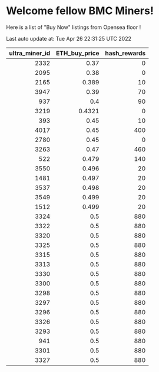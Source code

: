 # Welcome fellow BMC Miners!
Here is a list of "Buy Now" listings from Opensea floor !


Last auto update at: Tue Apr 26 22:31:25 UTC 2022


|   ultra_miner_id |   ETH_buy_price |   hash_rewards |
|-----------------:|----------------:|---------------:|
|             2332 |          0.37   |              0 |
|             2095 |          0.38   |              0 |
|             2165 |          0.389  |             10 |
|             3947 |          0.39   |             70 |
|              937 |          0.4    |             90 |
|             3219 |          0.4321 |              0 |
|              393 |          0.45   |             10 |
|             4017 |          0.45   |            400 |
|             2780 |          0.45   |              0 |
|             3263 |          0.47   |            460 |
|              522 |          0.479  |            140 |
|             3550 |          0.496  |             20 |
|             1481 |          0.497  |             20 |
|             3537 |          0.498  |             20 |
|             3549 |          0.499  |             20 |
|             1512 |          0.499  |             20 |
|             3324 |          0.5    |            880 |
|             3322 |          0.5    |            880 |
|             3320 |          0.5    |            880 |
|             3325 |          0.5    |            880 |
|             3315 |          0.5    |            880 |
|             3313 |          0.5    |            880 |
|             3330 |          0.5    |            880 |
|             3300 |          0.5    |            880 |
|             3298 |          0.5    |            880 |
|             3297 |          0.5    |            880 |
|             3296 |          0.5    |            880 |
|             3326 |          0.5    |            880 |
|             3293 |          0.5    |            880 |
|              941 |          0.5    |            880 |
|             3301 |          0.5    |            880 |
|             3327 |          0.5    |            880 |